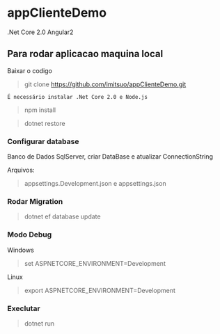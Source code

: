 # appClienteDemo

.Net Core 2.0 Angular2

## Para rodar aplicacao maquina local

Baixar o codigo 

>git clone https://github.com/imitsuo/appClienteDemo.git

`É necessário instalar .Net Core 2.0 e Node.js`

>npm install

>dotnet restore

### Configurar database 

Banco de Dados SqlServer, criar DataBase e atualizar ConnectionString

Arquivos: 

>appsettings.Development.json e appsettings.json


### Rodar Migration

>dotnet ef database update


### Modo Debug

Windows

>set ASPNETCORE_ENVIRONMENT=Development

Linux

>export ASPNETCORE_ENVIRONMENT=Development
 
 ### Execlutar
 
 >dotnet run
